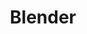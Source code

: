 ---
title: Blender
tags: ["featuredCategorieEs", "categorieEs"]
featuredImage: /assets/images/categories/blender-logo.png
description: La suite de creación 3D gratuita y de código abierto.
color: 313131
categorie: blender
---